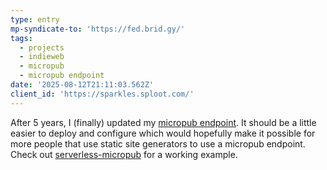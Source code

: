 ```yaml
---
type: entry
mp-syndicate-to: 'https://fed.brid.gy/'
tags:
  - projects
  - indieweb
  - micropub
  - micropub endpoint
date: '2025-08-12T21:11:03.562Z'
client_id: 'https://sparkles.sploot.com/'
---
```

After 5 years, I (finally) updated my [micropub endpoint](https://github.com/benjifs/micropub). It should be a little easier to deploy and configure which would hopefully make it possible for more people that use static site generators to use a micropub endpoint. Check out [serverless-micropub](https://github.com/benjifs/serverless-micropub) for a working example.
